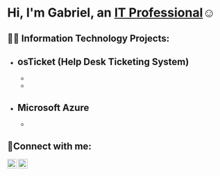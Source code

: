 <h1>Hi, I'm Gabriel, an <a href="https://www.linkedin.com/in/gabrielgomez-/">IT Professional</a>☺</h1>

<h2>👨‍💻 Information Technology Projects:</h2>

- <b>osTicket (Help Desk Ticketing System)</b>
  - 
  - 
  - 
- <b>Microsoft Azure</b>
  - 
  - 

<h2>🤳Connect with me:</h2>

<img align="left" alt="Gabriel | LinkedIn" width="22px" src="https://cdn.jsdelivr.net/npm/simple-icons@v3/icons/linkedin.svg" />
<img align="left" alt="Gabriel | Instagram" width="22px" src="https://cdn.jsdelivr.net/npm/simple-icons@v3/icons/instagram.svg" />

[instagram]: https://www.instagram.com/oddk
[linkedin]: https://linkedin.com/in/gabrielgomez-
